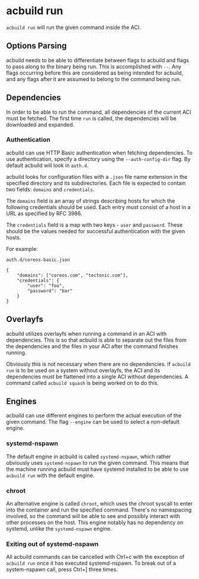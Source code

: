 # acbuild run

`acbuild run` will run the given command inside the ACI.

## Options Parsing

acbuild needs to be able to differentiate between flags to acbuild and flags to
pass along to the binary being run. This is accomplished with `--`. Any flags
occurring before this are considered as being intended for acbuild, and any
flags after it are assumed to belong to the command being run.

## Dependencies

In order to be able to run the command, all dependencies of the current ACI
must be fetched. The first time `run` is called, the dependencies will be
downloaded and expanded.

### Authentication

acbuild can use HTTP Basic authentication when fetching dependencies. To use
authentication, specify a directory using the `--auth-config-dir` flag. By
default acbuild will look in `auth.d`.

acbuild looks for configuration files with a `.json` file name extension in the
specified directory and its subdirectories. Each file is expected to contain
two fields: `domains` and `credentials`.

The `domains` field is an array of strings describing hosts for which the
following credentials should be used. Each entry must consist of a host in a
URL as specified by RFC 3986.

The `credentials` field is a map with two keys - `user` and `password`. These
should be the values needed for successful authentication with the given
hosts.

For example:

`auth.d/coreos-basic.json`

```
{
    "domains": ["coreos.com", "tectonic.com"],
    "credentials": {
        "user": "foo",
        "password": "bar"
    }
}
```

## Overlayfs

acbuild utilizes overlayfs when running a command in an ACI with dependencies.
This is so that acbuild is able to separate out the files from the dependencies
and the files in your ACI after the command finishes running.

Obviously this is not necessary when there are no dependencies. If `acbuild
run` is to be used on a system without overlayfs, the ACI and its dependencies
must be flattened into a single ACI without dependencies. A command called
`acbuild squash` is being worked on to do this.

## Engines

acbuild can use different engines to perform the actual execution of the given
command. The flag `--engine` can be used to select a non-default engine.

### systemd-nspawn

The default engine in acbuild is called `systemd-nspawn`, which rather
obviously uses `systemd-nspawn` to run the given command. This means that the
machine running acbuild must have systemd installed to be able to use `acbuild
run` with the default engine.

### chroot

An alternative engine is called `chroot`, which uses the chroot syscall to
enter into the container and run the specified command. There's no namespacing
involved, so the command will be able to see and possibly interact with other
processes on the host. This engine notably has no dependency on systemd, unlike
the `systemd-nspawn` engine.

### Exiting out of systemd-nspawn

All acbuild commands can be cancelled with Ctrl+c with the exception of
`acbuild run` once it has executed systemd-nspawn. To break out of a
system-nspawn call, press Ctrl+] three times.
